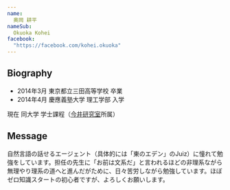 ```yaml
---
name:
  奥岡 耕平
nameSub:
  Okuoka Kohei
facebook:
  "https://facebook.com/kohei.okuoka"
---
```


## Biography
- 2014年3月 東京都立三田高等学校 卒業
- 2014年4月 慶應義塾大学 理工学部 入学

現在 同大学 学士課程（[今井研究室](http://www.ailab.ics.keio.ac.jp/)所属）

## Message
自然言語の話せるエージェント（具体的には「東のエデン」のJuiz）に憧れて勉強をしています。担任の先生に「お前は文系だ」と言われるほどの非理系ながら無理やり理系の道へと進んだがために、日々苦労しながら勉強しています。ほぼゼロ知識スタートの初心者ですが、よろしくお願いします。


